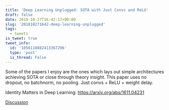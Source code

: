 ```yaml
---
title: 'Deep Learning Unplugged: SOTA with Just Convs and ReLU'
draft: false
date: 2018-10-27T16:42:17+00:00
slug: '201810271642-deep-learning-unplugged'
tags:
  - tweets
is_tweet: true
tweet_info:
  id: '1056118882413367296'
  type: 'post'
  is_thread: False
---
```




Some of the papers I enjoy are the ones which lays out simple architectures achieving SOTA or close through theory insight. This paper uses no dropout, no batchnorm, no pooling. Just convs + ReLU + weight delay. 

Identity Matters in Deep Learning: <https://arxiv.org/abs/1611.04231>

[Discussion](https://x.com/sytelus/status/1056118882413367296)
